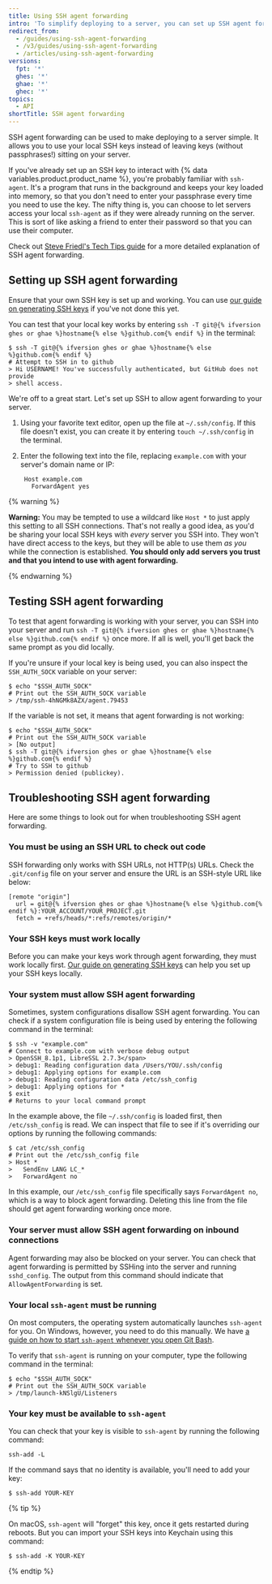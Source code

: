 ```yaml
---
title: Using SSH agent forwarding
intro: 'To simplify deploying to a server, you can set up SSH agent forwarding to securely use local SSH keys.'
redirect_from:
  - /guides/using-ssh-agent-forwarding
  - /v3/guides/using-ssh-agent-forwarding
  - /articles/using-ssh-agent-forwarding
versions:
  fpt: '*'
  ghes: '*'
  ghae: '*'
  ghec: '*'
topics:
  - API
shortTitle: SSH agent forwarding
---
```




SSH agent forwarding can be used to make deploying to a server simple.  It allows you to use your local SSH keys instead of leaving keys (without passphrases!) sitting on your server.

If you've already set up an SSH key to interact with {% data variables.product.product_name %}, you're probably familiar with `ssh-agent`. It's a program that runs in the background and keeps your key loaded into memory, so that you don't need to enter your passphrase every time you need to use the key. The nifty thing is, you can choose to let servers access your local `ssh-agent` as if they were already running on the server. This is sort of like asking a friend to enter their password so that you can use their computer.

Check out [Steve Friedl's Tech Tips guide][tech-tips] for a more detailed explanation of SSH agent forwarding.

## Setting up SSH agent forwarding

Ensure that your own SSH key is set up and working. You can use [our guide on generating SSH keys][generating-keys] if you've not done this yet.

You can test that your local key works by entering `ssh -T git@{% ifversion ghes or ghae %}hostname{% else %}github.com{% endif %}` in the terminal:

```shell
$ ssh -T git@{% ifversion ghes or ghae %}hostname{% else %}github.com{% endif %}
# Attempt to SSH in to github
> Hi USERNAME! You've successfully authenticated, but GitHub does not provide
> shell access.
```

We're off to a great start. Let's set up SSH to allow agent forwarding to your server.

1. Using your favorite text editor, open up the file at `~/.ssh/config`. If this file doesn't exist, you can create it by entering `touch ~/.ssh/config` in the terminal.

2. Enter the following text into the file, replacing `example.com` with your server's domain name or IP:

        Host example.com
          ForwardAgent yes

{% warning %}

**Warning:** You may be tempted to use a wildcard like `Host *` to just apply this setting to all SSH connections. That's not really a good idea, as you'd be sharing your local SSH keys with *every* server you SSH into. They won't have direct access to the keys, but they will be able to use them *as you* while the connection is established. **You should only add servers you trust and that you intend to use with agent forwarding.**

{% endwarning %}

## Testing SSH agent forwarding

To test that agent forwarding is working with your server, you can SSH into your server and run `ssh -T git@{% ifversion ghes or ghae %}hostname{% else %}github.com{% endif %}` once more.  If all is well, you'll get back the same prompt as you did locally.

If you're unsure if your local key is being used, you can also inspect the `SSH_AUTH_SOCK` variable on your server:

```shell
$ echo "$SSH_AUTH_SOCK"
# Print out the SSH_AUTH_SOCK variable
> /tmp/ssh-4hNGMk8AZX/agent.79453
```

If the variable is not set, it means that agent forwarding is not working:

```shell
$ echo "$SSH_AUTH_SOCK"
# Print out the SSH_AUTH_SOCK variable
> [No output]
$ ssh -T git@{% ifversion ghes or ghae %}hostname{% else %}github.com{% endif %}
# Try to SSH to github
> Permission denied (publickey).
```

## Troubleshooting SSH agent forwarding

Here are some things to look out for when troubleshooting SSH agent forwarding.

### You must be using an SSH URL to check out code

SSH forwarding only works with SSH URLs, not HTTP(s) URLs. Check the `.git/config` file on your server and ensure the URL is an SSH-style URL like below:

```shell
[remote "origin"]
  url = git@{% ifversion ghes or ghae %}hostname{% else %}github.com{% endif %}:YOUR_ACCOUNT/YOUR_PROJECT.git
  fetch = +refs/heads/*:refs/remotes/origin/*
```

### Your SSH keys must work locally

Before you can make your keys work through agent forwarding, they must work locally first. [Our guide on generating SSH keys][generating-keys] can help you set up your SSH keys locally.

### Your system must allow SSH agent forwarding

Sometimes, system configurations disallow SSH agent forwarding. You can check if a system configuration file is being used by entering the following command in the terminal:

```shell
$ ssh -v "example.com"
# Connect to example.com with verbose debug output
> OpenSSH_8.1p1, LibreSSL 2.7.3</span>
> debug1: Reading configuration data /Users/YOU/.ssh/config
> debug1: Applying options for example.com
> debug1: Reading configuration data /etc/ssh_config
> debug1: Applying options for *
$ exit
# Returns to your local command prompt
```

In the example above, the file `~/.ssh/config` is loaded first, then `/etc/ssh_config` is read.  We can inspect that file to see if it's overriding our options by running the following commands:

```shell
$ cat /etc/ssh_config
# Print out the /etc/ssh_config file
> Host *
>   SendEnv LANG LC_*
>   ForwardAgent no
```

In this example, our `/etc/ssh_config` file specifically says `ForwardAgent no`, which is a way to block agent forwarding. Deleting this line from the file should get agent forwarding working once more.

### Your server must allow SSH agent forwarding on inbound connections

Agent forwarding may also be blocked on your server. You can check that agent forwarding is permitted by SSHing into the server and running `sshd_config`. The output from this command should indicate that `AllowAgentForwarding` is set.

### Your local `ssh-agent` must be running

On most computers, the operating system automatically launches `ssh-agent` for you.  On Windows, however, you need to do this manually. We have [a guide on how to start `ssh-agent` whenever you open Git Bash][autolaunch-ssh-agent].

To verify that `ssh-agent` is running on your computer, type the following command in the terminal:

```shell
$ echo "$SSH_AUTH_SOCK"
# Print out the SSH_AUTH_SOCK variable
> /tmp/launch-kNSlgU/Listeners
```

### Your key must be available to `ssh-agent`

You can check that your key is visible to `ssh-agent` by running the following command:

```shell
ssh-add -L
```

If the command says that no identity is available, you'll need to add your key:

```shell
$ ssh-add YOUR-KEY
```

{% tip %}

On macOS, `ssh-agent` will "forget" this key, once it gets restarted during reboots. But you can import your SSH keys into Keychain using this command:

```shell
$ ssh-add -K YOUR-KEY
```

{% endtip %}

[tech-tips]: http://www.unixwiz.net/techtips/ssh-agent-forwarding.html
[generating-keys]: /articles/generating-ssh-keys
[ssh-passphrases]: /ssh-key-passphrases/
[autolaunch-ssh-agent]: /github/authenticating-to-github/working-with-ssh-key-passphrases#auto-launching-ssh-agent-on-git-for-windows
